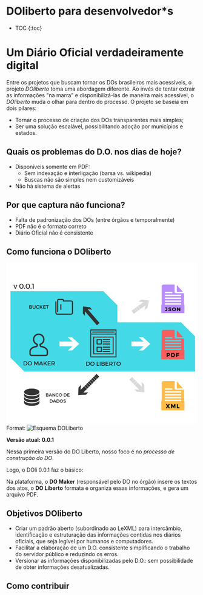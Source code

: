 ---
---
# DOliberto para desenvolvedor*s

- TOC
{:toc}

# Um Diário Oficial verdadeiramente digital
Entre os projetos que buscam tornar os DOs brasileiros mais
acessíveis, o projeto *DOliberto* toma uma abordagem diferente. Ao
invés de tentar extrair as informações "na marra" e disponibilizá-las
de maneira mais acessível, o *DOliberto* muda o olhar para dentro do processo. 
O projeto se baseia em dois pilares:

- Tornar o processo de criação dos DOs transparentes mais simples;
- Ser uma solução escalável, possibilitando adoção por municípios e estados.

## Quais os problemas do D.O. nos dias de hoje?
- Disponíveis somente em PDF:
    - Sem indexação e interligação (barsa vs. wikipedia)
    - Buscas não são simples nem customizáveis
- Não há sistema de alertas

## Por que captura não funciona?

- Falta de padronização dos DOs (entre órgãos e temporalmente)
- PDF não é o formato correto
- Diário Oficial não é consistente

## Como funciona o DOliberto

![Esquema DO Liberto](/images/esquema_doli.png)
Format: ![Esquema DOLiberto](url)

**Versão atual: 0.0.1**

Nessa primeira versão do DO Liberto, 
nosso foco é no *processo de construção do DO*. 

Logo, o DOli 0.0.1 faz o básico: 

Na plataforma, o **DO Maker** 
(responsável pelo DO no órgão) insere os textos dos atos, 
o **DO Liberto** formata e organiza essas informações, 
e gera um arquivo PDF.


## Objetivos DOliberto

- Criar um padrão aberto (subordinado ao LeXML) para intercâmbio,
  identificação e estruturação das informações contidas nos diários
  oficiais, que seja legível por humanos e computadores.
- Facilitar a elaboração de um D.O. consistente simplificando o
  trabalho do servidor público e reduzindo os erros.
- Versionar as informações disponibilizadas pelo D.O.: sem
  possibilidade de obter informações desatualizadas.

## Como contribuir
